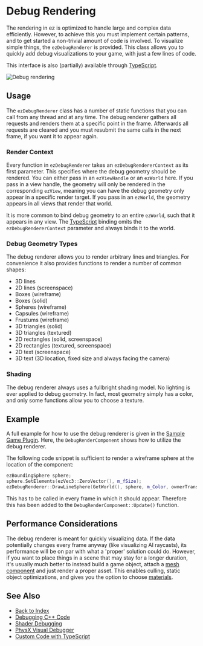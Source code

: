 # Debug Rendering

The rendering in ez is optimized to handle large and complex data efficiently. However, to achieve this you must implement certain patterns, and to get started a non-trivial amount of code is involved. To visualize simple things, the `ezDebugRenderer` is provided. This class allows you to quickly add debug visualizations to your game, with just a few lines of code.

This interface is also (partially) available through [TypeScript](../custom-code/typescript/typescript-overview.md).

![Debug rendering](media/debug-rendering.jpg)

## Usage

The `ezDebugRenderer` class has a number of static functions that you can call from any thread and at any time. The debug renderer gathers all requests and renders them at a specific point in the frame. Afterwards all requests are cleared and you must resubmit the same calls in the next frame, if you want it to appear again.

### Render Context

Every function in `ezDebugRenderer` takes an `ezDebugRendererContext` as its first parameter. This specifies where the debug geometry should be rendered. You can either pass in an `ezViewHandle` or an `ezWorld` here. If you pass in a view handle, the geometry will only be rendered in the corresponding `ezView`, meaning you can have the debug geometry only appear in a specific render target. If you pass in an `ezWorld`, the geometry appears in all views that render that world.

It is more common to bind debug geometry to an entire `ezWorld`, such that it appears in any view. The [TypeScript](../custom-code/typescript/typescript-overview.md) binding omits the `ezDebugRendererContext` parameter and always binds it to the world.

### Debug Geometry Types

The debug renderer allows you to render arbitrary lines and triangles. For convenience it also provides functions to render a number of common shapes:

* 3D lines
* 2D lines (screenspace)
* Boxes (wireframe)
* Boxes (solid)
* Spheres (wireframe)
* Capsules (wireframe)
* Frustums (wireframe)
* 3D triangles (solid)
* 3D triangles (textured)
* 2D rectangles (solid, screenspace)
* 2D rectangles (textured, screenspace)
* 2D text (screenspace)
* 3D text (3D location, fixed size and always facing the camera)

### Shading

The debug renderer always uses a fullbright shading model. No lighting is ever applied to debug geometry. In fact, most geometry simply has a color, and only some functions allow you to choose a texture.

## Example

A full example for how to use the debug renderer is given in the [Sample Game Plugin](../samples/sample-game-plugin.md). Here, the `DebugRenderComponent` shows how to utilize the debug renderer.

The following code snippet is sufficient to render a wireframe sphere at the location of the component:

<!-- BEGIN-DOCS-CODE-SNIPPET: debugrender-sphere -->
```cpp
ezBoundingSphere sphere;
sphere.SetElements(ezVec3::ZeroVector(), m_fSize);
ezDebugRenderer::DrawLineSphere(GetWorld(), sphere, m_Color, ownerTransform);
```
<!-- END-DOCS-CODE-SNIPPET -->

This has to be called in every frame in which it should appear. Therefore this has been added to the `DebugRenderComponent::Update()` function.

## Performance Considerations

The debug renderer is meant for quickly visualizing data. If the data potentially changes every frame anyway (like visualizing AI raycasts), its performance will be on par with what a 'proper' solution could do. However, if you want to place things in a scene that may stay for a longer duration, it's usually much better to instead build a game object, attach a [mesh component](../graphics/meshes/mesh-component.md) and just render a proper asset. This enables culling, static object optimizations, and gives you the option to choose [materials](../materials/materials-overview.md).

## See Also

* [Back to Index](../index.md)
* [Debugging C++ Code](debug-cpp.md)
* [Shader Debugging](../graphics/shaders/shader-debugging.md)
* [PhysX Visual Debugger](../physics/visual-debugger.md)
* [Custom Code with TypeScript](../custom-code/typescript/typescript-overview.md)
